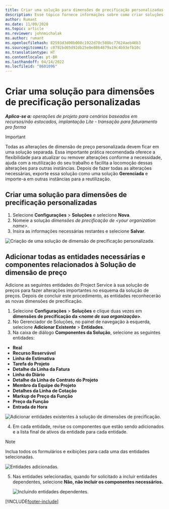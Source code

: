 ```yaml
---
title: Criar uma solução para dimensões de precificação personalizadas
description: Esse tópico fornece informações sobre como criar soluções para dimensões de precificação personalizadas.
author: Rumant
ms.date: 11/09/2020
ms.topic: article
ms.reviewer: johnmichalak
ms.author: rumant
ms.openlocfilehash: 82593d3d00b008c1922d70c508bc77624aeb46b3
ms.sourcegitcommit: c0792bd65d92db25e0e8864879a19c4b93efb10c
ms.translationtype: HT
ms.contentlocale: pt-BR
ms.lasthandoff: 04/14/2022
ms.locfileid: "8601096"
---
```

# <a name="create-a-solution-for-custom-pricing-dimensions"></a>Criar uma solução para dimensões de precificação personalizadas

 _**Aplica-se a:** operações de projeto para cenários baseados em recursos/não estocados, implantação Lite - transação para faturamento pro forma_ 

>[!IMPORTANT]
>Todas as alterações de dimensão de preço personalizada devem ficar em uma solução separada. Essa importante prática recomendada oferece a flexibilidade para atualizar ou remover alterações conforme a necessidade, ajuda com a reutilização do seu trabalho e facilita a locomoção dessas alterações para outras instâncias. Depois de fazer todas as alterações necessárias, exporte essa solução como uma solução **Gerenciada** e importe-a em outras instâncias para a reutilização.

## <a name="create-a-solution-for-custom-pricing-dimensions"></a>Criar uma solução para dimensões de precificação personalizadas

1.  Selecione **Configurações** > **Soluções** e selecione **Nova**.
2.  Nomeie a solução *dimensões de precificação de \<your organization name\>*.
3. Insira as informações necessárias restantes e selecione **Salvar**.

  ![Criação de uma solução de dimensão de precificação personalizada.](./media/Creation-of-custom-pricing-dimension-solution.png)
 
## <a name="add-all-required-entities-and-related-components-to-the-pricing-dimension-solution"></a>Adicionar todas as entidades necessárias e componentes relacionados à Solução de dimensão de preço

Adicione as seguintes entidades do Project Service à sua solução de preços para fazer alterações importantes no esquema da solução de preços. Depois de concluir este procedimento, as entidades reconhecerão as novas dimensões de precificação.

1.  Selecione **Configurações** > **Soluções** e clique duas vezes em **dimensões de precificação da <*nome de sua organização*>**.
2.  No Gerenciador de Soluções, no painel de navegação à esquerda, selecione **Adicionar Existente** > **Entidades**.
3.  Na caixa de diálogo **Componentes da Solução**, selecione as seguintes entidades:
 
   - **Real**
   - **Recurso Reservável**
   - **Linha de Estimativa**
   - **Tarefa do Projeto**
   - **Detalhe da Linha da Fatura**
   - **Linha do Diário**
   - **Detalhe da Linha de Contrato do Projeto**
   - **Membro da Equipe do Projeto**
   - **Detalhes da Linha de Cotação**
   - **Markup de Preço da Função**
   - **Preço da Função**
   - **Entrada de Hora**
 
   ![Adicionar entidades existentes à solução de dimensões de precificação.](./media/Existing-entities-to-PD-solution.png)
 
 4. Em cada entidade, revise os componentes que estão sendo adicionados e a lista final de ativos da entidade para cada entidade. 

   >[!NOTE]
   > Inclua todos os formulários e exibições para cada uma das entidades selecionadas.

  ![Entidades adicionadas.](./media/solution-component-selection.png)


5.  Nas entidades selecionadas, quando for solicitado a incluir entidades dependentes, selecione **Não, não incluir os componentes necessários.**

    ![Incluindo entidades dependentes.](./media/Do-not-include-required.png)


[!INCLUDE[footer-include](../includes/footer-banner.md)]